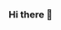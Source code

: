 ### Hi there 👋

<!--
**stevengarcia2132/stevengarcia2132** is a ✨ _special_ ✨ repository because its `README.md` (this file) appears on your GitHub profile.


###- 🔭 I’m currently working on data visualization for a company I worked for over the summer!
##- 🌱 I’m currently learning how to use Git and enhance my python skills.
##- 👯 I’m looking to collaborate on anysort of data science project!
##- 💬 Ask me about why I love working with data.
##- 📫 How to reach me: stevengarcia4@me.com
##- ⚡ Fun fact: I speak four languages if you include r and python :laughing:

